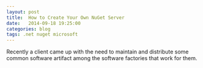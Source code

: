 ```yaml
---
layout: post
title:  How to Create Your Own NuGet Server
date:   2014-09-18 19:25:00
categories: blog
tags: .net nuget microsoft
---
```


Recently a client came up with the need to maintain and distribute some common
software artifact among the software factories that work for them. 